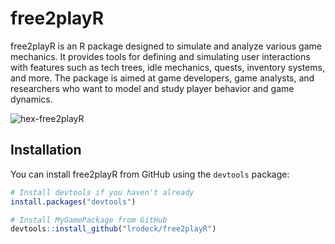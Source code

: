 


# free2playR

free2playR is an R package designed to simulate and analyze various game mechanics. It provides tools for defining and simulating user interactions with features such as tech trees, idle mechanics, quests, inventory systems, and more. The package is aimed at game developers, game analysts, and researchers who want to model and study player behavior and game dynamics.

![hex-free2playR](https://github.com/lrodeck/free2playR/assets/41971053/03648566-5a78-4d2a-a3e1-9c95ff953e07)

## Installation

You can install free2playR from GitHub using the `devtools` package:

```r
# Install devtools if you haven't already
install.packages("devtools")

# Install MyGamePackage from GitHub
devtools::install_github("lrodeck/free2playR")


```

